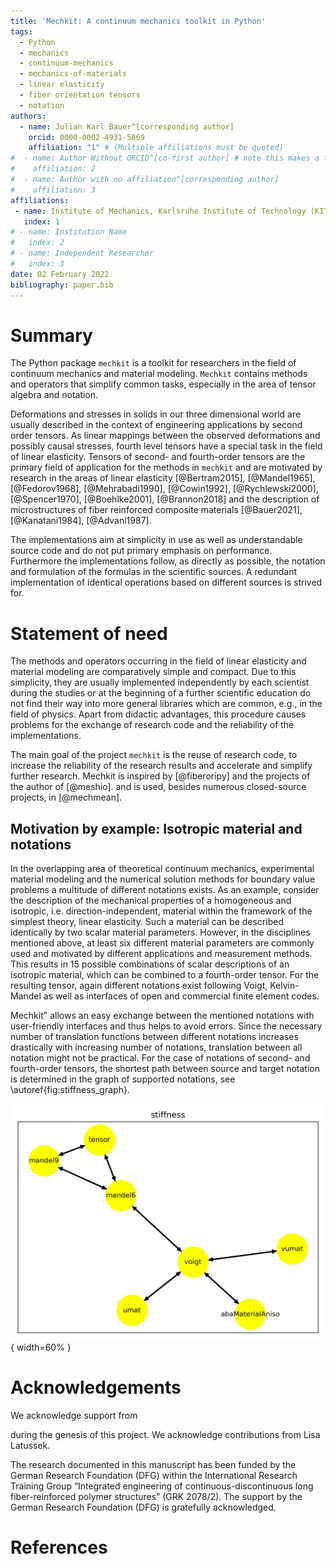 ```yaml
---
title: 'Mechkit: A continuum mechanics toolkit in Python'
tags:
  - Python
  - mechanics
  - continuum-mechanics
  - mechanics-of-materials
  - linear elasticity
  - fiber orientation tensors
  - notation
authors:
  - name: Julian Karl Bauer^[corresponding author]
    orcid: 0000-0002-4931-5869
    affiliation: "1" # (Multiple affiliations must be quoted)
#  - name: Author Without ORCID^[co-first author] # note this makes a footnote saying 'co-first author'
#    affiliation: 2
#  - name: Author with no affiliation^[corresponding author]
#    affiliation: 3
affiliations:
 - name: Institute of Mechanics, Karlsruhe Institute of Technology (KIT), Germany
   index: 1
# - name: Institution Name
#   index: 2
# - name: Independent Researcher
#   index: 3
date: 02 February 2022
bibliography: paper.bib
---
```


# Summary

The Python package `mechkit` is a toolkit for researchers
in the field of continuum mechanics and material modeling.
`Mechkit` contains methods and operators
that simplify common tasks, especially in the area of tensor algebra and notation.

Deformations and stresses in solids in our three dimensional world are
usually described in the context of engineering applications by second order tensors.
As linear mappings between the observed deformations and possibly causal stresses,
fourth level tensors have a special task in the field of linear elasticity.
Tensors of second- and fourth-order tensors are the primary field of application
for the methods in `mechkit` and are motivated by research in the areas of
linear elasticity
[@Bertram2015], [@Mandel1965], [@Fedorov1968], [@Mehrabadi1990],
[@Cowin1992], [@Rychlewski2000], [@Spencer1970], [@Boehlke2001], [@Brannon2018]
and the description of microstructures of fiber reinforced
composite materials
[@Bauer2021], [@Kanatani1984], [@Advani1987].

The implementations aim at simplicity in use as well as understandable source code
and do not put primary emphasis on performance.
Furthermore the implementations follow, as directly as possible,
the notation and formulation of the formulas in the scientific sources.
A redundant implementation of identical operations based on different
sources is strived for.


# Statement of need

The methods and operators occurring in the field of linear elasticity and material modeling are
comparatively simple and compact.
Due to this simplicity, they are usually implemented independently by each scientist
during the studies or at the beginning of a further scientific education
do not find their way into more general libraries which are common, e.g., in the field of physics.
Apart from didactic advantages, this procedure causes problems for
the exchange of research code and
the reliability of the implementations.

The main goal of the project `mechkit` is the reuse of research code,
to increase the reliability of the research results and
accelerate and simplify further research.
Mechkit is inspired by [@fiberoripy] and the projects of the author of [@meshio].
and is used, besides numerous closed-source projects, in
[@mechmean].

## Motivation by example: Isotropic material and notations

In the overlapping area of theoretical continuum mechanics, experimental
material modeling
and the numerical solution methods for boundary value problems
a multitude of different notations exists.
As an example, consider the description of the mechanical properties of a
homogeneous and isotropic, i.e. direction-independent, material within the framework of the
simplest theory, linear elasticity.
Such a material can be described identically by two scalar material parameters.
However, in the disciplines mentioned above, at least six different material parameters are commonly used
and motivated by different applications and measurement methods.
This results in 15 possible combinations of scalar descriptions of an
isotropic material, which can be combined to a fourth-order tensor.
For the resulting tensor, again different notations exist following
Voigt, Kelvin-Mandel as well as interfaces of open and commercial finite element codes.

Mechkit" allows an easy exchange between the mentioned notations with user-friendly
interfaces and thus helps to avoid errors.
Since the necessary number of translation functions between different notations
increases drastically with increasing number of notations,
translation between all notation might not be practical.
For the case of notations of second- and fourth-order tensors,
the shortest path between source and target notation is determined
in the graph of supported notations, see \autoref{fig:stiffness_graph}.

![Currently supported notations of fourth-order stiffness tensors.\label{fig:stiffness_graph}](stiffness_graph.png){ width=60% }


# Acknowledgements

We acknowledge support from
<?insert here after contacted?>
during the genesis of this project.
We acknowledge contributions from Lisa Latussek.

The research documented in this manuscript has been funded by the German Research Foundation (DFG) within the International Research Training Group “Integrated engineering of continuous-discontinuous long fiber-reinforced polymer structures” (GRK 2078/2). The support by the German Research Foundation (DFG) is gratefully acknowledged.

# References